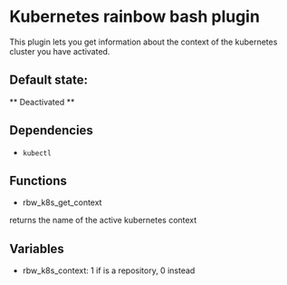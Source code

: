 Kubernetes rainbow bash plugin
=================================

This plugin lets you get information about the context of the kubernetes cluster you have activated.

Default state:
-------------
** Deactivated **

Dependencies
-----------

* `kubectl`

Functions
---------

* rbw_k8s_get_context

returns the name of the active kubernetes context


Variables
---------

* rbw_k8s_context: 1 if is a repository, 0 instead

